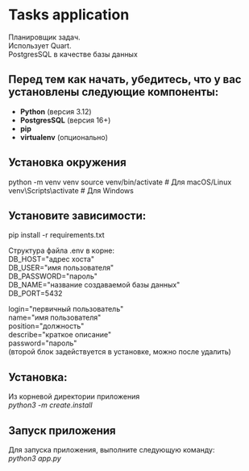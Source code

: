 # Tasks application

Планировщик задач.  
Использует Quart.   
PostgresSQL в качестве базы данных 


## Перед тем как начать, убедитесь, что у вас установлены следующие компоненты:
- **Python** (версия 3.12)
- **PostgresSQL** (версия 16+)
- **pip** 
- **virtualenv** (опционально)

## Установка окружения

python -m venv venv
source venv/bin/activate  # Для macOS/Linux
venv\Scripts\activate     # Для Windows

## Установите зависимости:
pip install -r requirements.txt

Структура файла .env в корне:  
DB_HOST="адрес хоста"  
DB_USER="имя пользователя"  
DB_PASSWORD="пароль"  
DB_NAME="название создаваемой базы данных"  
DB_PORT=5432  

login="первичный пользователь"  
name="имя пользователя"  
position="должность"  
describe="краткое описание"  
password="пароль"  
(второй блок задействуется в установке, можно после удалить)  


## Установка:
Из корневой директории приложения  
*python3 -m create.install*

## Запуск приложения
Для запуска приложения, выполните следующую команду:  
*python3 app.py*



